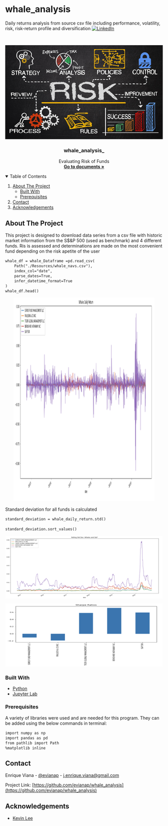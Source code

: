 # whale_analysis
Daily returns analysis from source csv file including performance, volatility, risk, risk-return profile and diversification
[![LinkedIn][linkedin-shield]][linkedin-url]
<!-- [![License][license-shield]][license-url] -->

<!-- PROJECT LOGO -->
<br />
<p align="center">
    <img src="https://github.com/evianap/whale_analysis/blob/main/Images/Risk.jpeg" alt="Risk Analysis"" width="700" height="300">
  </a>

  <h3 align="center">whale_analysis_</h3>

  <p align="center">
    Evaluating Risk of Funds
    <br />
    <a href="https://github.com/evianap/whale_analysis"><strong>Go to documents »</strong></a>
    <br />
  </p>
</p>

<!-- TABLE OF CONTENTS -->
<details open="open">
  <summary>Table of Contents</summary>
  <ol>
    <li>
      <a href="#about-the-project">About The Project</a>
      <ul>
        <li><a href="#built-with">Built With</a></li>
      </ul>
      <ul>
        <li><a href="#prerequisites">Prerequisites</a></li>
      </ul>
    </li>
    <li><a href="#contact">Contact</a></li>
    <li><a href="#acknowledgements">Acknowledgements</a></li>
  </ol>
</details>

<!-- ABOUT THE PROJECT -->
## About The Project

<p>This project is designed to download data series from a csv file with historic market information from the S$&P 500 (used as benchmark) and 4 different funds. Ris is assessed and determinations are made on the most convenient fund depending on the risk apetite of the user<p/>

```
whale_df = whale_Dataframe =pd.read_csv(
    Path("./Resources/whale_navs.csv"), 
    index_col="date", 
    parse_dates=True, 
    infer_datetime_format=True
)
whale_df.head()
```
<p align="center"><img src="https://github.com/evianap/whale_analysis/blob/main/Images/Daily_Return.png" alt="series_screenshot" width="450" height="650"><p/>

<p>Standard deviation for all funds is calculated<p/>

```
standard_deviation = whale_daily_return.std()

standard_deviation.sort_values()
```


<p align="center"><img src="https://github.com/evianap/whale_analysis/blob/main/Images/Std_Dev.png" alt="screenshot_error_" width="550" height="200"><p/>
<p align="center"><img src="https://github.com/evianap/whale_analysis/blob/main/Images/Sharpe_Ratios.png" alt="screenshot_error_" width="550" height="200"><p/>

### Built With

<!-- This section should list any major frameworks that you built your project using. Leave any add-ons/plugins for the acknowledgements section. Here are a few examples. -->

* [Python](https://www.python.org/)
* [Jupyter Lab](https://jupyter.org/install)

### Prerequisites

<!-- This is an example of how to list things you need to use the software and how to install them. -->
A variety of libraries were used and are needed for this program. They can be added using the below commands in terminal:

``` 
import numpy as np
import pandas as pd
from pathlib import Path
%matplotlib inline
```



<!-- CONTACT -->
## Contact

Enrique Viana - [@evianap][linkedin-url] - j.enrique.viana@gmail.com

Project Link: [https://github.com/evianap/whale_analysis](https://github.com/evianap/whale_analysis)

<!-- ACKNOWLEDGEMENTS -->
## Acknowledgements

* [Kevin Lee](https://github.com/kevinclee26/)

<!-- MARKDOWN LINKS & IMAGES -->
<!-- https://www.markdownguide.org/basic-syntax/#reference-style-links -->

<!-- [license-shield]: 
[license-url]:  -->
[linkedin-shield]: https://img.shields.io/badge/-LinkedIn-black.svg?style=for-the-badge&logo=linkedin&colorB=555
[linkedin-url]: https://www.linkedin.com/in/enriqueviana/